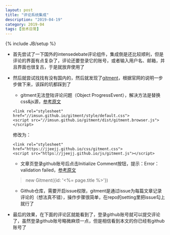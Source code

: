 ```yaml
---
layout: post
title: "评论系统集成"
description: "2019-04-19"
category: 2019-04
tags: [技术日常]
---
```

{% include JB/setup %}
- 首先尝试了一下国外的intensedebate评论组件，集成倒是还比较顺利，但是评论的界面有点复杂了，评论还要登录它的账号，或者输入用户名、邮箱，并且界面也很复古，于是就放弃使用了
- 然后就尝试找找有没有国内的，然后就发现了[gitment](https://github.com/imsun/gitment)，根据官网的说明一步步做下来，该踩的坑都踩到了
    - gitment无法登陆评论问题（Object ProgressEvent），解决方法是替换css&js源，[参考原文](https://blog.csdn.net/wardseptember/article/details/82828391)

    ```
    <link rel="stylesheet" href="//imsun.github.io/gitment/style/default.css">
    <script src="//imsun.github.io/gitment/dist/gitment.browser.js"></script>
    ```

    修改为：

    ```
    <link rel="stylesheet" href="https://jjeejj.github.io/css/gitment.css">
    <script src="https://jjeejj.github.io/js/gitment.js"></script>
    ```
    - 文章页登录github账号后点击Initialize Comment按钮，提示：Error：validation failed，[参考原文](https://www.jianshu.com/p/57afa4844aaa)
    > new Gitment({id: '<%= page.title %>'})
    - Github仓库，需要开启issue权限，gitment是通过issue为每篇文章记录评论的（想法真不错），操作步骤很简单，在repo的setting里把issue勾上就行了
- 最后的效果，在下面的评论区就能看到了，登录github账号就可以提交评论了，虽然登录github账号略微麻烦一点，但是相信看到本文的你已经有github账号了
